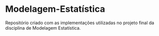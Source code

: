# Modelagem-Estatística
Repositório criado com as implementações utilizadas no projeto final da disciplina de Modelagem Estatística.


